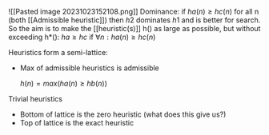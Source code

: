![[Pasted image 20231023152108.png]]
Dominance: if $ha(n) ≥ hc(n)$ for all n (both [[Admissible heuristic]]) then $h2$ dominates $h1$ and is better for search.
So the aim is to make the [[heuristic(s)]] h() as large as possible, but without exceeding h*():
$ha ≥ hc$ if $∀n: ha(n) ≥ hc(n)$

Heuristics form a semi-lattice:

- Max of admissible heuristics is admissible
    
    $h(n) = max(ha(n) ≥ hb(n))$
    

Trivial heuristics

- Bottom of lattice is the zero heuristic (what does this give us?)
- Top of lattice is the exact heuristic